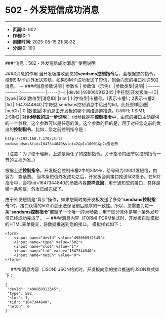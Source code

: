 # 502 - 外发短信成功消息

---
- **页面ID**: 602
- **作者ID**: 1
- **创建时间**: 2025-05-15 21:38:32
- **分类ID**: 190
---

###“消息：502 - 外发短信成功消息” 使用说明

####消息的作用
当开发板接收到您的**sendsms控制指令**后，会根据您的指令，控制SIM卡向外发送短信。如果SIM卡成功发送了短信，则会向您的接口推送502消息。
－
####消息参数说明
 | 参数名  | 参数值（示例）  |参数类型|说明|
| ------------ |:------------ |-----|:--|
|devId |498060912345 |字符型|开发板唯一ID|
|type |502|数值型|消息ID|
|slot  | 1 |字符型|卡槽号。1表示卡槽1；2表示卡槽2|
|tid | 1647344840  |字符型|sendsms控制消息中给出的tid，此处原样回送|
|netCh  | 0 |数值型|本消息由开发板的哪个网络通道推送。0:WIFI; 1:SIM1; 2:SIM2|
 **对tid参数的进一步说明：** tid参数是在**控制指令**中，由您的接口主动提供的一个参数，这个参数可以是任意的值。这个参数的目的是，用于对应您之前的发出的**控制指令**。比如，您之前控制指令是：
```
http://192.168.7.170/ctrl?cmd=sendsms&tid=1647344840&slot=2&p1=10001&p2=查话费
```
（注意：为了便于理解，上述是简化了的控制指令。关于指令的细节以控制指令一节的文档为准。）

根据上述**控制指令**，开发板会控制卡槽2中的SIM卡，给号码为10001发短信，内容为：查话费。
当本条短信外发成功之后，开发板会向接口推送502指令。在502指令中，会将tid=1647344840的参数内容**原样送回**，用于通知您的接口，具体是哪一条短信，外发已经完成了。

由于外发短信是“异步”操作，如果您同时向开发板发送了多条“**sendsms控制指令**”时，接口获得的502消息无法保证前后顺序的一致性。所以，您需要为每一条“**sendsms控制指令**”都赋予一个唯一的tid参数，用于区分具体是哪一条外发短信已经成功完成了。
 －
####消息内容（FORM)
FORM格式时，开发板自动模拟的HTML表单提交，将数据推送到您的接口。
模拟样式如下：
```
<form>
	<input name="devId" value="498060912345">
	<input name="type" value="502">
	<input name="slot" value="1">
	<input name="tid" value="1647344840">
	<input name="netCh" value="0">
</form>
```
　
####消息内容（JSON)
JSON格式时，开发板向您的接口推送的JSON样式如下：

 ``` 
 {
  "devId": "498060912345",
  "type": 502,
  "slot": 1,
  "tid": "1647344840",
  "netCh": 0
} 

 ```








